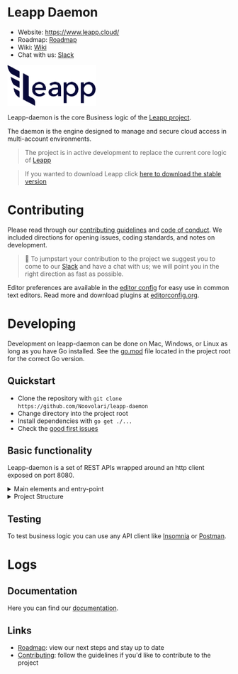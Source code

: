 Leapp Daemon
=========

- Website: https://www.leapp.cloud/
- Roadmap: [Roadmap](https://github.com/Noovolari/leapp/projects/4)
- Wiki: [Wiki](https://github.com/Noovolari/leapp/wiki)
- Chat with us: [Slack](https://join.slack.com/t/noovolari/shared_invite/zt-noc0ju05-18_GRX~Zi6Jz8~95j5CySA)

![logo](.github/images/README-1.png)

Leapp-daemon is the core Business logic of the [Leapp project](https://github.com/Noovolari/leapp).

The daemon is the engine designed to manage and secure cloud access in multi-account environments.

> The project is in active development to replace the current core logic of [Leapp](https://github.com/Noovolari/leapp)

> If you wanted to download Leapp click [here to download the stable version](https://github.com/Noovolari/leapp)

# Contributing

Please read through our [contributing guidelines](.github/CONTRIBUTING.md) and [code of conduct](.github/CODE_OF_CONDUCT.md). We included directions
for opening issues, coding standards, and notes on development.

> 🤙 To jumpstart your contribution to the project we suggest you to come to our [Slack](https://join.slack.com/t/noovolari/shared_invite/zt-noc0ju05-18_GRX~Zi6Jz8~95j5CySA) and have a chat with us; we will point you in the right direction as fast as possible.

Editor preferences are available in the [editor config](.editorconfig) for easy use in common text editors. Read more and download plugins at [editorconfig.org](http://editorconfig.org).

# Developing
Development on leapp-daemon can be done on Mac, Windows, or Linux as long as you have Go installed. See the [go.mod](https://github.com/Noovolari/leapp-daemon/blob/master/go.mod) file located in the project root for the correct Go version.

## Quickstart
- Clone the repository with ```git clone https://github.com/Noovolari/leapp-daemon```
- Change directory into the project root
- Install dependencies with ```go get ./...```
- Check the [good first issues](https://github.com/Noovolari/leapp-daemon/issues?q=is%3Aopen+is%3Aissue+label%3A%22good+first+issue%22)

## Basic functionality
Leapp-daemon is a set of REST APIs wrapped around an http client exposed on port 8080.

<details>
<summary>Main elements and entry-point</summary>
  
- The entry point is [main.go](https://github.com/Noovolari/leapp-daemon/blob/master/main.go) file located in the project root
- The [configuration](https://github.com/Noovolari/leapp-daemon/blob/616470d9e8d668dd067eb63cac2024a2b463f67a/core/configuration/configuration.go) represent the current state of the software
- The [http-engine](https://github.com/Noovolari/leapp-daemon/blob/616470d9e8d668dd067eb63cac2024a2b463f67a/api/engine/engine.go) to respond to API calls
- The websocket for enabling full-duplex communication against multiple consumers
- The [timer](https://github.com/Noovolari/leapp-daemon/blob/616470d9e8d668dd067eb63cac2024a2b463f67a/core/timer/timer.go) to auto-rotate credentials
</details>

<details>
<summary>Project Structure</summary>

- **api**     - interfaces for interacting with core logic
- **core**    - business logic
- **service** - middleware that serves as communication between api and core
</details>

## Testing
To test business logic you can use any API client like [Insomnia](https://insomnia.rest/) or [Postman](https://www.postman.com/).

# Logs


## Documentation
Here you can find our [documentation](https://github.com/Noovolari/leapp-daemon/wiki).

## Links
- [Roadmap](https://github.com/Noovolari/leapp/projects/4): view our next steps and stay up to date
- [Contributing](./.github/CONTRIBUTING.md): follow the guidelines if you'd like to contribute to the project
